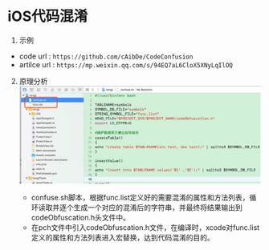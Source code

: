 # iOS代码混淆

1. 示例

* code url : `https://github.com/cAibDe/CodeConfusion`
* artilce url : `https://mp.weixin.qq.com/s/94EQ7aL6CloX5XNyLqIlOQ`

2. 原理分析
![code-confuse](media/code-confuse-1.jpeg)

    * confuse.sh脚本，根据func.list定义好的需要混淆的属性和方法列表，循环读取并逐个生成一个对应的混淆后的字符串，并最终将结果输出到codeObfuscation.h头文件中。
    * 在pch文件中引入codeObfuscation.h文件，在编译时，xcode对func.list定义的属性和方法列表进入宏替换，达到代码混淆的目的。
    


